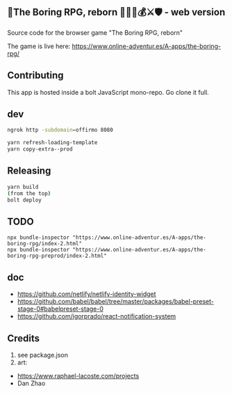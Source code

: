 ## 🧙The Boring RPG, reborn 👨🏻‍💻💰⚔🛡 - web version

Source code for the browser game "The Boring RPG, reborn"

The game is live here: https://www.online-adventur.es/A-apps/the-boring-rpg/

## Contributing

This app is hosted inside a bolt JavaScript mono-repo. Go clone it full.


## dev

```bash
ngrok http -subdomain=offirmo 8080

yarn refresh-loading-template
yarn copy-extra--prod
```


## Releasing

```bash
yarn build
(from the top)
bolt deploy
```


## TODO

```
npx bundle-inspector "https://www.online-adventur.es/A-apps/the-boring-rpg/index-2.html"
npx bundle-inspector "https://www.online-adventur.es/A-apps/the-boring-rpg-preprod/index-2.html"
```

## doc
* https://github.com/netlify/netlify-identity-widget
* https://github.com/babel/babel/tree/master/packages/babel-preset-stage-0#babelpreset-stage-0
* https://github.com/igorprado/react-notification-system

## Credits
1. see package.json
2. art:
  * https://www.raphael-lacoste.com/projects
  * Dan Zhao
